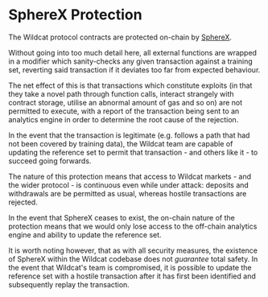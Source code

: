 # SphereX Protection

The Wildcat protocol contracts are protected on-chain by [SphereX](https://www.spherex.xyz/).

Without going into too much detail here, all external functions are wrapped in a modifier which sanity-checks any given transaction against a training set, reverting said transaction if it deviates too far from expected behaviour.

The net effect of this is that transactions which constitute exploits (in that they take a novel path through function calls, interact strangely with contract storage, utilise an abnormal amount of gas and so on) are not permitted to execute, with a report of the transaction being sent to an analytics engine in order to determine the root cause of the rejection.

In the event that the transaction is legitimate (e.g. follows a path that had not been covered by training data), the Wildcat team are capable of updating the reference set to permit that transaction - and others like it - to succeed going forwards.&#x20;

The nature of this protection means that access to Wildcat markets - and the wider protocol - is continuous even while under attack: deposits and withdrawals are be permitted as usual, whereas hostile transactions are rejected.

In the event that SphereX ceases to exist, the on-chain nature of the protection means that we would only lose access to the off-chain analytics engine and ability to update the reference set.

It is worth noting however, that as with all security measures, the existence of SphereX within the Wildcat codebase does not _guarantee_ total safety. In the event that Wildcat's team is compromised, it is possible to update the reference set with a hostile transaction after it has first been identified and subsequently replay the transaction.

